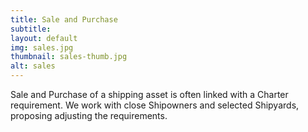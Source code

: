 ```yaml
---
title: Sale and Purchase
subtitle:
layout: default
img: sales.jpg
thumbnail: sales-thumb.jpg
alt: sales
---
```

Sale and Purchase of a shipping asset is often linked with a Charter requirement. We work with close Shipowners and selected Shipyards, proposing adjusting the requirements.